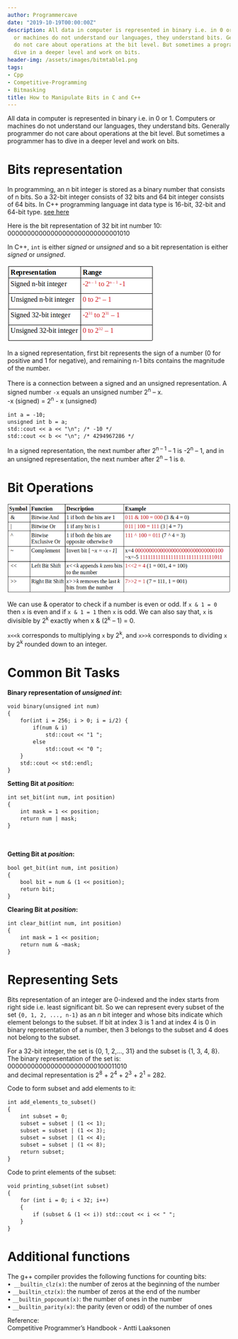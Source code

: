 ```yaml
---
author: Programmercave
date: "2019-10-19T00:00:00Z"
description: All data in computer is represented in binary i.e. in 0 or 1. Computers
  or machines do not understand our languages, they understand bits. Generally programmer
  do not care about operations at the bit level. But sometimes a programmer has to
  dive in a deeper level and work on bits.
header-img: /assets/images/bitmtable1.png
tags:
- Cpp
- Competitive-Programming
- Bitmasking
title: How to Manipulate Bits in C and C++
---
```




All data in computer is represented in binary i.e. in 0 or 1. Computers or machines do not understand our languages, they understand bits. Generally programmer do not care about operations at the bit level. But sometimes a programmer has to dive in a deeper level and work on bits.

# Bits representation
In programming, an n bit integer is stored as a binary number that consists of n bits. So a 32-bit integer consists of 32 bits and 64 bit integer consists of 64 bits. In C++ programming language int data type is 16-bit, 32-bit and 64-bit type. [see here](https://en.cppreference.com/w/cpp/language/types)

Here is the bit representation of 32 bit int number 10:<br/>
	00000000000000000000000000001010

In C++, `int` is either *signed* or *unsigned* and so a bit representation is either *signed* or *unsigned*. 

![Range](/assets/images/bitmtable1.png)

In a signed representation, first bit represents the sign of a number (0 for positive and 1 for negative), and remaining n-1 bits contains the magnitude of the number.
 <br/><input type="hidden" name="IL_IN_ARTICLE"> <br/>
There is a connection between a signed and an unsigned representation. A signed number `-x` equals an unsigned number 2<sup>n</sup> – x.<br/>
  -x (signed) = 2<sup>n</sup> - x (unsigned)

```
int a = -10;
unsigned int b = a;
std::cout << a << "\n"; /* -10 */
std::cout << b << "\n"; /* 4294967286 */
```

In a signed representation, the next number after 2<sup>n – 1</sup> – 1 is -2<sup>n</sup> – 1, and in an unsigned representation, the next number after 2<sup>n</sup> – 1 is `0`.

# Bit Operations

![Operations](/assets/images/bitmtable2.png)


We can use & operator to check if a number is even or odd. If `x & 1 = 0` then `x` is even and if `x & 1 = 1` then `x` is odd. We can also say that, `x` is divisible by 2<sup>k</sup> exactly when x & (2<sup>k</sup> – 1) = 0.

`x<<k` corresponds to multiplying `x` by 2<sup>k</sup>, and `x>>k` corresponds to dividing `x` by 2<sup>k</sup> rounded down to an integer.

# Common Bit Tasks

**Binary representation of _unsigned int_:**
```
void binary(unsigned int num)
{
	for(int i = 256; i > 0; i = i/2) {
		if(num & i) 
			std::cout << "1 ";
		else
			std::cout << "0 ";
	}
	std::cout << std::endl;
}
```

**Setting Bit at *position*:**
```
int set_bit(int num, int position)
{
	int mask = 1 << position;
	return num | mask;
}
```
 <br/><input type="hidden" name="IL_IN_ARTICLE"> <br/>
**Getting Bit at *position*:**
```
bool get_bit(int num, int position)
{
	bool bit = num & (1 << position);
	return bit;
}
```
**Clearing Bit at *position*:**
```
int clear_bit(int num, int position)
{
	int mask = 1 << position;
	return num & ~mask;
}
```


# Representing Sets

Bits representation of an integer are 0-indexed and the index starts from right side i.e. least significant bit. So we can represent every subset of the set `{0, 1, 2, ..., n-1}` as an *n* bit integer and whose bits indicate which element belongs to the subset. If bit at index 3 is 1 and at index 4 is 0 in binary representation of a number, then 3 belongs to the subset and 4  does not belong to the subset.

For a 32-bit integer, the set is {0, 1, 2,..., 31} and the subset is {1, 3, 4, 8}. The binary representation of the set is:
	00000000000000000000000100011010<br/>
and decimal representation is 2<sup>8</sup> + 2<sup>4</sup> + 2<sup>3</sup> + 2<sup>1</sup> = 282.

Code to form subset and add elements to it:
```
int add_elements_to_subset()
{
	int subset = 0;
	subset = subset | (1 << 1);
	subset = subset | (1 << 3);
	subset = subset | (1 << 4);
	subset = subset | (1 << 8);
	return subset;
}
```

Code to print elements of the subset:
```
void printing_subset(int subset)
{
	for (int i = 0; i < 32; i++) 
	{
		if (subset & (1 << i)) std::cout << i << " ";
	}
}
```

# Additional functions

The g++ compiler provides the following functions for counting bits:<br/>
	•` __builtin_clz(x)`: the number of zeros at the beginning of the number<br/>
	• `__builtin_ctz(x)`: the number of zeros at the end of the number<br/>
	• `__builtin_popcount(x)`: the number of ones in the number<br/>
	• `__builtin_parity(x)`: the parity (even or odd) of the number of ones<br/>

Reference: <br/>
	Competitive Programmer’s Handbook - Antti Laaksonen

